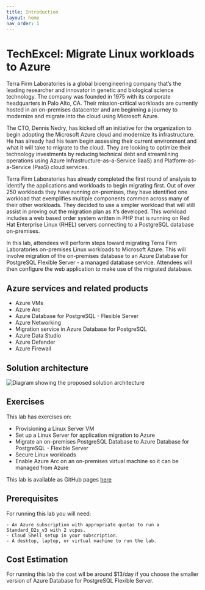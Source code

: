 ```yaml
---
title: Introduction
layout: home
nav_order: 1
---
```


# TechExcel: Migrate Linux workloads to Azure

Terra Firm Laboratories is a global bioengineering company that’s the leading researcher and innovator in genetic and biological science technology. The company was founded in 1975 with its corporate headquarters in Palo Alto, CA. Their mission-critical workloads are currently hosted in an on-premises datacenter and are beginning a journey to modernize and migrate into the cloud using Microsoft Azure.

The CTO, Dennis Nedry, has kicked off an initiative for the organization to begin adopting the Microsoft Azure cloud and modernize its infrastructure. He has already had his team begin assessing their current environment and what it will take to migrate to the cloud. They are looking to optimize their technology investments by reducing technical debt and streamlining operations using Azure Infrastructure-as-a-Service (IaaS) and Platform-as-a-Service (PaaS) cloud services.

Terra Firm Laboratories has already completed the first round of analysis to identify the applications and workloads to begin migrating first. Out of over 250 workloads they have running on-premises, they have identified one workload that exemplifies multiple components common across many of their other workloads. They decided to use a simpler workload that will still assist in proving out the migration plan as it’s developed. This workload includes a web based order system written in PHP that is running on Red Hat Enterprise Linux (RHEL) servers connecting to a PostgreSQL database on-premises.

In this lab, attendees will perform steps toward migrating Terra Firm Laboratories on-premises Linux workloads to Microsoft Azure.  This will involve migration of the on-premises database to an Azure Database for PostgreSQL Flexible Server - a managed database service.  Attendees will then configure the web application to make use of the migrated database.

## Azure services and related products

- Azure VMs
- Azure Arc
- Azure Database for PostgreSQL - Flexible Server
- Azure Networking
- Migration service in Azure Database for PostgreSQL
- Azure Data Studio
- Azure Defender
- Azure Firewall

## Solution architecture

![Diagram showing the proposed solution architecture](./resources/images/Solution_Architecture_Diagram.png "Solution architecture diagram")

## Exercises

This lab has exercises on:

- Provisioning a Linux Server VM
- Set up a Linux Server for application migration to Azure
- Migrate an on-premises PostgreSQL Database to Azure Database for PostgreSQL - Flexible Server
- Secure Linux workloads
- Enable Azure Arc on an on-premises virtual machine so it can be managed from Azure

This lab is available as GitHub pages [here](https://microsoft.github.io/TechExcel-Migrate-Linux-workloads/)

## Prerequisites

For running this lab you will need:

    - An Azure subscription with appropriate quotas to run a Standard_D2s_v3 with 2 vcpus.
    - Cloud Shell setup in your subscription.
    - A desktop, laptop, or virtual machine to run the lab.

## Cost Estimation

For running this lab the cost wll be around $13/day if you choose the smaller version of Azure Database for PostgreSQL Flexible Server.
